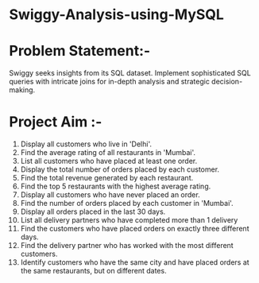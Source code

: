 # Swiggy-Analysis-using-MySQL

# Problem Statement:- 
Swiggy seeks insights from its SQL dataset. Implement sophisticated SQL queries with intricate joins for in-depth analysis and strategic decision-making.

# Project Aim :-

1) Display all customers who live in 'Delhi'.
2) Find the average rating of all restaurants in 'Mumbai'.
3) List all customers who have placed at least one order.
4) Display the total number of orders placed by each customer.
5) Find the total revenue generated by each restaurant.
6) Find the top 5 restaurants with the highest average rating.
7) Display all customers who have never placed an order.
8) Find the number of orders placed by each customer in 'Mumbai'.
9) Display all orders placed in the last 30 days.
10) List all delivery partners who have completed more than 1 delivery
11) Find the customers who have placed orders on exactly three different days.
12) Find the delivery partner who has worked with the most different customers.
13) Identify customers who have the same city and have placed orders at the same restaurants, but on different dates.
